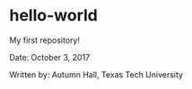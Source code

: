 # hello-world
My first repository!

Date:         October 3, 2017

Written by:   Autumn Hall, Texas Tech University
